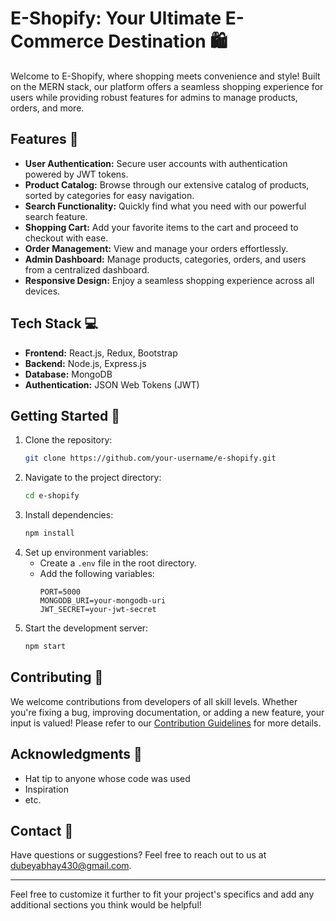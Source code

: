 # E-Shopify: Your Ultimate E-Commerce Destination 🛍️

Welcome to E-Shopify, where shopping meets convenience and style! Built on the MERN stack, our platform offers a seamless shopping experience for users while providing robust features for admins to manage products, orders, and more.

## Features 🚀

- **User Authentication:** Secure user accounts with authentication powered by JWT tokens.
- **Product Catalog:** Browse through our extensive catalog of products, sorted by categories for easy navigation.
- **Search Functionality:** Quickly find what you need with our powerful search feature.
- **Shopping Cart:** Add your favorite items to the cart and proceed to checkout with ease.
- **Order Management:** View and manage your orders effortlessly.
- **Admin Dashboard:** Manage products, categories, orders, and users from a centralized dashboard.
- **Responsive Design:** Enjoy a seamless shopping experience across all devices.

## Tech Stack 💻

- **Frontend:** React.js, Redux, Bootstrap
- **Backend:** Node.js, Express.js
- **Database:** MongoDB
- **Authentication:** JSON Web Tokens (JWT)

## Getting Started 🏁

1. Clone the repository:
   ```bash
   git clone https://github.com/your-username/e-shopify.git
   ```
2. Navigate to the project directory:
   ```bash
   cd e-shopify
   ```
3. Install dependencies:
   ```bash
   npm install
   ```
4. Set up environment variables:
   - Create a `.env` file in the root directory.
   - Add the following variables:
     ```
     PORT=5000
     MONGODB_URI=your-mongodb-uri
     JWT_SECRET=your-jwt-secret
     ```
5. Start the development server:
   ```bash
   npm start
   ```

## Contributing 🤝

We welcome contributions from developers of all skill levels. Whether you're fixing a bug, improving documentation, or adding a new feature, your input is valued! Please refer to our [Contribution Guidelines](CONTRIBUTING.md) for more details.

## Acknowledgments 🙏

- Hat tip to anyone whose code was used
- Inspiration
- etc.

## Contact 📧

Have questions or suggestions? Feel free to reach out to us at [dubeyabhay430@gmail.com](dubeyabhay430@gmail.com).

---

Feel free to customize it further to fit your project's specifics and add any additional sections you think would be helpful!
